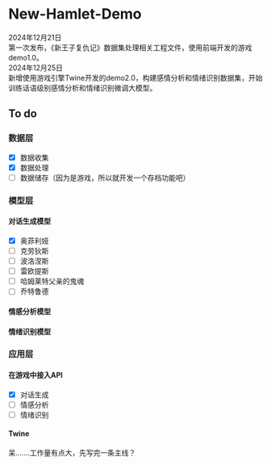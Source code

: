 # New-Hamlet-Demo
2024年12月21日  
第一次发布，《新王子复仇记》数据集处理相关工程文件，使用前端开发的游戏demo1.0。  
2024年12月25日  
新增使用游戏引擎Twine开发的demo2.0，构建感情分析和情绪识别数据集，开始训练话语级别感情分析和情绪识别微调大模型。  
## To do
### 数据层
- [x] 数据收集
- [x] 数据处理
- [ ] 数据储存（因为是游戏，所以就开发一个存档功能吧）
### 模型层
#### 对话生成模型
- [x] 奥菲利娅
- [ ] 克劳狄斯
- [ ] 波洛涅斯
- [ ] 雷欧提斯
- [ ] 哈姆莱特父亲的鬼魂
- [ ] 乔特鲁德
#### 情感分析模型
#### 情绪识别模型
### 应用层
#### 在游戏中接入API
- [x] 对话生成
- [ ] 情感分析
- [ ] 情绪识别
#### Twine
呆.......工作量有点大，先写完一条主线？




